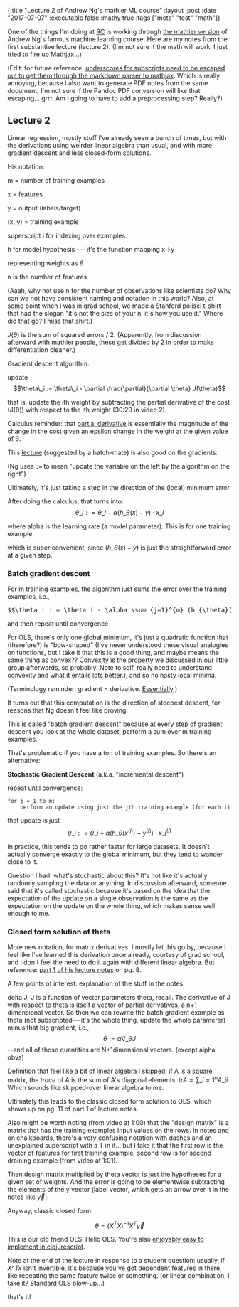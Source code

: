 {:title "Lecture 2 of Andrew Ng's mathier ML course"
 :layout :post
 :date "2017-07-07"
 :executable false
 :mathy true
 :tags  ["meta" "test" "math"]}
 
One of the things I'm doing at [RC](https://www.recurse.com/) is working through [the mathier version](https://see.stanford.edu/Course/CS229/54) of Andrew Ng's famous machine learning course. Here are my notes from the first substantive lecture (lecture 2). (I'm not sure if the math will work, I just tried to fire up Mathjax...)

(Edit: for future reference, [underscores for subscripts need to be escaped out to get them through the markdown parser to mathjax](https://github.com/mathjax/MathJax/issues/329).  Which is really annoying, because I also want to generate PDF notes from the same document; I'm not sure if the Pandoc PDF conversion will like that escaping... grrr. Am I going to have to add a preprocessing step?  Really?)

## Lecture 2

Linear regression, mostly stuff I've already seen a bunch of times, but with the derivations using weirder linear algebra than usual, and with more gradient descent and less closed-form solutions.

His notation: 

m = number of training examples

x = features

y = output (labels/target)

(x, y) = training example

superscript i for indexing over examples.

h for model hypothesis --- it's the function mapping x->y 

representing weights as $\theta$

n is the number of features

(Aaah, why not use n for the number of observations like scientists do?  Why can we not have consistent naming and notation in this world? Also, at some point when I was in grad school, we made a Stanford polisci t-shirt that had the slogan "it's not the size of your n, it's how you use it." Where did that go? I miss that shirt.)

$J(\theta)$ is the sum of squared errors / 2.  (Apparently, from discussion afterward with mathier people, these get divided by 2 in order to make differentiation cleaner.)

Gradient descent algorithm:

update $$\theta\_i := \theta\_i - \partial \frac{\partial}{\partial \theta} J(\theta)$$

that is, update the ith weight by subtracting the partial derivative of the cost (J(θ)) with respect to the ith weight (30:29 in video 2).

Calculus reminder: that [partial derivative](https://www.khanacademy.org/math/multivariable-calculus/multivariable-derivatives/partial-derivative-and-gradient-articles/a/introduction-to-partial-derivatives) is essentially the magnitude of the change in the cost given an epsilon change in the weight at the given value of θ. 

This [lecture](https://www.youtube.com/watch?v=i94OvYb6noo) (suggested by a batch-mate) is also good on the gradients:

(Ng uses `:=` to mean "update the variable on the left by the algorithm on the right")

Ultimately, it's just taking a step in the direction of the (local) minimum error.

After doing the calculus, that turns into: $$\theta\_i : = \theta\_i - \alpha (h\_{\theta}(x) - y) \cdot x\_i$$ 

where alpha is the learning rate (a model parameter). This is for one training example.

which is super convenient, since $(h\_{\theta}(x) - y)$ is just the straightforward error at a given step.

### Batch gradient descent

For m training examples, the algorithm just sums the error over the training examples, i.e.,

<pre>
$$\theta_i : = \theta_i - \alpha \sum_{j=1}^{m} (h_{\theta}(x^{(j)}) - y^{(j)}) \cdot x_i^{(j)}$$ 
</pre>

and then repeat until convergence

For OLS, there's only one global minimum, it's just a quadratic function that (therefore?) is "bow-shaped" (I've never understood these visual analogies on functions, but I take it that this is a good thing, and maybe means the same thing as convex??  Convexity is the property we discussed in our little group afterwards, so probably.  Note to self, really need to understand convexity and what it entails lots better.), and so no nasty local minima.

(Terminology reminder: gradient = derivative. [Essentially](https://math.stackexchange.com/questions/1519367/difference-between-gradient-and-jacobian).)

It turns out that this computation is the direction of steepest descent, for reasons that Ng doesn't feel like proving. 

This is called "batch gradient descent" because at every step of gradient descent you look at the whole dataset, perform a sum over m training examples.

That's problematic if you have a ton of training examples.  So there's an alternative:

**Stochastic Gradient Descent**
(a.k.a. "incremental descent")

repeat until convergence: 
```
for j = 1 to m: 
    perform an update using just the jth training example (for each i) 
```

that update is just  $$\theta\_i : = \theta\_i - \alpha (h\_{\theta}(x^{(j)}) - y^{(j)}) \cdot x\_i^{(j)}$$ 

in practice, this tends to go rather faster for large datasets. It doesn't actually converge exactly to the global minimum, but they tend to wander close to it. 

Question I had: what's stochastic about this? It's not like it's actually randomly sampling the data or anything. In discussion afterward, someone said that it's called stochastic because it's based on the idea that the expectation of the update on a single observation is the same as the expectation on the update on the whole thing, which makes sense well enough to me.

### Closed form solution of theta

More new notation, for matrix derivatives. I mostly let this go by, because I feel like I've learned this derivation once already, courtesy of grad school, and I don't feel the need to do it again with different linear algebra. But reference: [part 1 of his lecture notes](https://see.stanford.edu/materials/aimlcs229/cs229-notes1.pdf) on pg. 8.

A few points of interest: explanation of the stuff in the notes:

delta J, J is a function of vector parameters theta, recall. The derivative of J with respect to theta is itself a vector of partial derivatives, a n+1 dimensional vector. So then we can rewrite the batch gradient example as theta (not subscripted---it's the whole thing, update the whole paramerer) minus that big gradient, i.e., $$\theta := \alpha \nabla\_\theta J$$ --and all of those quantities are N+1dimensional vectors. (except alpha, obvs)

Definition that feel like a bit of linear algebra I skipped: if A is a square matrix, the *trace* of A is the sum of A's diagonal elements. $tr A = \sum\_{i=1}^n A\_{ii}$ Which sounds like skipped-over linear algebra to me.

Ultimately this leads to the classic closed form solution to OLS, which shows up on pg. 11 of part 1 of lecture notes. 

Also might be worth noting (from video at 1:00) that the "design matrix" is a matrix that has the training examples input values on the rows.  In notes and on chalkboards, there's a very confusing notation with dashes and an unexplained superscript with a  T in it... but I take it that the first row is the vector of features for first training example, second row is for second draining example (from video at 1:01).

Then design matrix multiplied by theta vector is just the hypotheses for a given set of weights.  And the error is going to be elementwise subtracting the elements of the y vector (label vector, which gets an arrow over it in the notes like $\overrightarrow{y}$).

Anyway, classic closed form: 

$$\theta = (X^TX)^{-1}X^T\overrightarrow{y}$$

This is our old friend OLS. Hello OLS. You're also [enjoyably easy to implement in clojurescript](https://github.com/paultopia/browser-stats/blob/master/statspop/src/statspop/math/regression.cljs#L15).

Note at the end of the lecture in response to a student question: usually, if $X\^Tx$ isn't invertible, it's because you've got dependent features in there, like repeating the same feature twice or something. (or linear combination, I take it? Standard OLS blow-up...)

that's it!
